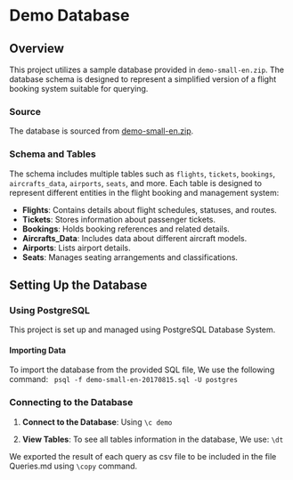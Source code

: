 # Demo Database

## Overview

This project utilizes a sample database provided in `demo-small-en.zip`. The database schema is designed to represent a simplified version of a flight booking system suitable for querying.

### Source

The database is sourced from [demo-small-en.zip](https://edu.postgrespro.com/demo-small-en.zip).

### Schema and Tables

The schema includes multiple tables such as `flights`, `tickets`, `bookings`, `aircrafts_data`, `airports`, `seats`, and more. Each table is designed to represent different entities in the flight booking and management system:

- **Flights**: Contains details about flight schedules, statuses, and routes.
- **Tickets**: Stores information about passenger tickets.
- **Bookings**: Holds booking references and related details.
- **Aircrafts_Data**: Includes data about different aircraft models.
- **Airports**: Lists airport details.
- **Seats**: Manages seating arrangements and classifications.

## Setting Up the Database

### Using PostgreSQL

This project is set up and managed using PostgreSQL Database System.

#### Importing Data
To import the database from the provided SQL file,  We use the following command:
``` psql -f demo-small-en-20170815.sql -U postgres```

### Connecting to the Database  

1. **Connect to the Database**: Using ```\c demo```

2. **View Tables**: To see all tables information in the database, We use: ```\dt```

We exported the result of each query as csv file to be included in the file Queries.md using ```\copy``` command.
